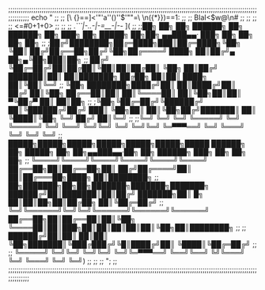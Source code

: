;;;;;;;;;;;;;;;;;;;;;;;;;;;;;;;;;;;;;;;;;;;;;;;;;;;;;;;;;;;;;;;;;;;;;;;;;;;;;;;;;;;;;;;;;;;;;;;;;;;;;;;;;;;;;;;;;;;;;;;;;;;;;;;;;
echo \"                                                                                                                        ;;
;;      [\ {}==]<'"'a''()''$'""=\\ \n({*}})==1:                                                                                ;;
;;              BIaI<$w@\n#                                                                                                    ;;
;;                                                                                                                             ;;
;;      <=#0+1+0>                                                                                                              ;;
;;                                                                                                                             ;;
._```|-..-|-=__-|-_- ](                                                                                                        ;;
;;██╗ ██╗ ██╗  ██████╗  ██╗ ██████╗ ██╗     ███╗  ██╗ █████╗  ██╗██╗ ▄▄███▄▄·    ███╗   ██╗ ██╗      ██╗  ██╗                  ;;
;██╔╝████████╗██╔═████╗███║██╔═████╗╚██╗    ╚██║ ██╔╝██╔══██╗██╔╝╚██╗██╔════╝    ████╗  ██║██╔╝▄ ██╗▄╚██╗███║██╗               ;;
██╔╝ ╚██╔═██╔╝██║██╔██║╚██║██║██╔██║ ╚██╗    ██║██╔╝ ███████║██║  ██║███████╗    ██╔██╗ ██║██║  ████╗ ██║╚██║╚═╝               ;;
╚██╗ ████████╗████╔╝██║ ██║████╔╝██║ ██╔╝    ██║╚██╗ ██╔══██║██║  ██║╚════██║    ██║╚██╗██║██║ ▀╚██╔▀ ██║ ██║██╗               ;;
;╚██╗╚██╔═██╔╝╚██████╔╝ ██║╚██████╔╝██╔╝    ███║ ╚██╗██║  ██║╚██╗██╔╝███████║    ██║ ╚████║╚██╗  ╚═╝ ██╔╝ ██║╚═╝               ;;
;;╚═╝ ╚═╝ ╚═╝  ╚═════╝  ╚═╝ ╚═════╝ ╚═╝     ╚══╝  ╚═╝╚═╝  ╚═╝ ╚═╝╚═╝ ╚═▀▀▀══╝    ╚═╝  ╚═══╝ ╚═╝      ╚═╝  ╚═╝                  ;;
█████╗█████╗█████╗█████╗█████╗█████╗█████   ██████╗ ██╗ █████╗ ██╗  ██╗▄▄███▄▄·██╗    ██╗ ██████╗ ███╗   ██╗ ██╗ ██╗           ;;
╚════╝╚════╝╚════╝╚════╝╚════╝╚════╝        ██╔══██╗██║██╔══██╗██║ ██╔╝██╔════╝██║    ██║██╔═══██╗████╗  ██║████████╗          ;;
██╗███████╗██╗██╗███████╗███████╗███████╗   ██████╔╝██║███████║██║██╔╝ ███████╗██║ █╗ ██║██║██╗██║██╔██╗ ██║╚██╔═██╔╝          ;;
╚═╝╚══════╝╚═╝╚═╝╚══════╝╚══════╝╚══════╝   ██╔══██╗██║██╔══██║██║╚██╗ ╚════██║██║███╗██║██║██║██║██║╚██╗██║████████╗          ;;
;;                                          ██████╔╝██║██║  ██║██║ ╚██╗███████║╚███╔███╔╝╚█║████╔╝██║ ╚████║╚██╔═██╔╝          ;;
;;                                          ╚═════╝ ╚═╝╚═╝  ╚═╝╚═╝  ╚═╝╚═▀▀▀══╝ ╚══╝╚══╝  ╚╝╚═══╝ ╚═╝  ╚═══╝ ╚═╝ ╚═╝)          ;;
;;                                                                                                                             ;;
";                                                                                                                             ;;
;;;;;;;;;;;;;;;;;;;;;;;;;;;;;;;;;;;;;;;;;;;;;;;;;;;;;;;;;;;;;;;;;;;;;;;;;;;;;;;;;;;;;;;;;;;;;;;;;;;;;;;;;;;;;;;;;;;;;;;;;;;;;;;;;
